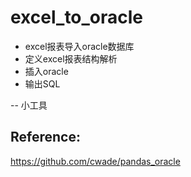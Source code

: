 # excel_to_oracle
- excel报表导入oracle数据库
- 定义excel报表结构解析
- 插入oracle
- 输出SQL

-- 小工具

## Reference:
https://github.com/cwade/pandas_oracle
